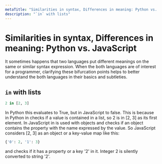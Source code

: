 ```yaml
---
metaTitle: "Similarities in syntax, Differences in meaning: Python vs. JavaScript"
description: "`in` with lists"
---
```


# Similarities in syntax, Differences in meaning: Python vs. JavaScript


It sometimes happens that two languages put different meanings on the same or similar syntax expression. When the both languages are of interest for a programmer,  clarifying these bifurcation points helps to better understand the both languages in their basics and subtleties.



## `in` with lists


```py
2 in [2, 3]

```

In Python this evaluates to True, but in JavaScript to false. This is because in Python in checks if a value is contained in a list, so 2 is in [2, 3] as its first element. In JavaScript in is used with objects and checks if an object contains the property with the name expressed by the value. So JavaScript considers [2, 3] as an object or a key-value map like this:

```py
{'0': 2, '1': 3}

```

and checks if it has a property or a key '2' in it. Integer 2 is silently converted to string '2'.

